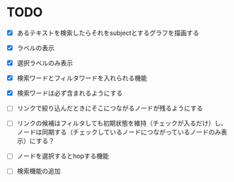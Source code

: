 # TODO
- [x] あるテキストを検索したらそれをsubjectとするグラフを描画する
- [x] ラベルの表示
- [x] 選択ラベルのみ表示

- [x] 検索ワードとフィルタワードを入れられる機能
- [x] 検索ワードは必ず含まれるようにする
- [ ] リンクで絞り込んだときにそこにつながるノードが残るようにする
- [ ] リンクの候補はフィルタしても初期状態を維持（チェックが入るだけ）し、ノードは同期する（チェックしているノードにつながっているノードのみ表示）にする？
- [ ] ノードを選択するとhopする機能
- [ ] 検索機能の追加
